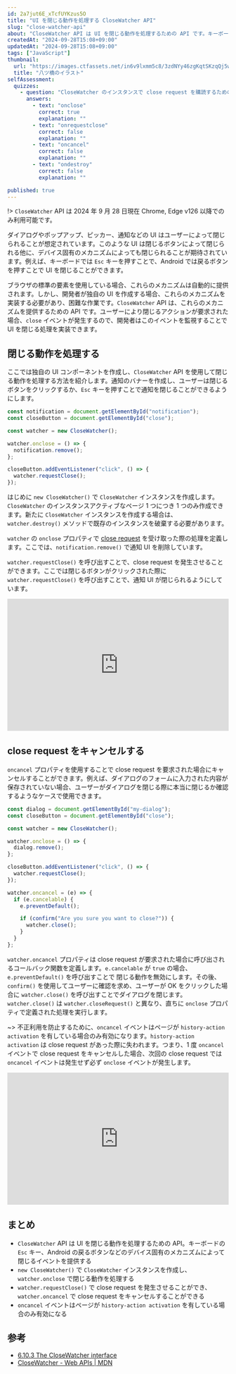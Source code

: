 ```yaml
---
id: 2a7jut6E_xTcfUYKzus5O
title: "UI を閉じる動作を処理する CloseWatcher API"
slug: "close-watcher-api"
about: "CloseWatcher API は UI を閉じる動作を処理するための API です。キーボードの `Esc` キー、Android の戻るボタンなどのデバイス固有のメカニズムによって閉じるイベントを提供します。"
createdAt: "2024-09-28T15:08+09:00"
updatedAt: "2024-09-28T15:08+09:00"
tags: ["JavaScript"]
thumbnail:
  url: "https://images.ctfassets.net/in6v9lxmm5c8/3zdNYy46zgKqtSKzqQj5wW/9655002afba9045d3d2331f235084da3/wagashi_yatsuhashi_11036-768x542.png"
  title: "八ツ橋のイラスト"
selfAssessment:
  quizzes:
    - question: "CloseWatcher のインスタンスで close request を購読するためのプロパティはどれか？"
      answers:
        - text: "onclose"
          correct: true
          explanation: ""
        - text: "onrequestclose"
          correct: false
          explanation: ""
        - text: "oncancel"
          correct: false
          explanation: ""
        - text: "ondestroy"
          correct: false
          explanation: ""

published: true
---
```


!> `CloseWatcher` API は 2024 年 9 月 28 日現在 Chrome, Edge v126 以降でのみ利用可能です。

ダイアログやポップアップ、ピッカー、通知などの UI はユーザーによって閉じられることが想定されています。このような UI は閉じるボタンによって閉じられる他に、デバイス固有のメカニズムによっても閉じられることが期待されています。例えば、キーボードでは `Esc` キーを押すことで、Android では戻るボタンを押すことで UI を閉じることができます。

ブラウザの標準の要素を使用している場合、これらのメカニズムは自動的に提供されます。しかし、開発者が独自の UI を作成する場合、これらのメカニズムを実装する必要があり、困難な作業です。`CloseWatcher` API は、これらのメカニズムを提供するための API です。ユーザーにより閉じるアクションが要求された場合、`close` イベントが発生するので、開発者はこのイベントを監視することで UI を閉じる処理を実装できます。

## 閉じる動作を処理する

ここでは独自の UI コンポーネントを作成し、`CloseWatcher` API を使用して閉じる動作を処理する方法を紹介します。通知のバナーを作成し、ユーザーは閉じるボタンをクリックするか、`Esc` キーを押すことで通知を閉じることができるようにします。

```js
const notification = document.getElementById("notification");
const closeButton = document.getElementById("close");

const watcher = new CloseWatcher();

watcher.onclose = () => {
  notification.remove();
};

closeButton.addEventListener("click", () => {
  watcher.requestClose();
});
```

はじめに `new CloseWatcher()` で `CloseWatcher` インスタンスを作成します。`CloseWatcher` のインスタンスアクティブなページ 1 つにつき 1 つのみ作成できます。新たに `CloseWatcher` インスタンスを作成する場合は、`watcher.destroy()` メソッドで既存のインスタンスを破棄する必要があります。

`watcher` の `onclose` プロパティで [close request](https://html.spec.whatwg.org/multipage/interaction.html#close-request) を受け取った際の処理を定義します。ここでは、`notification.remove()` で通知 UI を削除しています。

`watcher.requestClose()` を呼び出すことで、close request を発生させることができます。ここでは閉じるボタンがクリックされた際に `watcher.requestClose()` を呼び出すことで、通知 UI が閉じられるようにしています。

<iframe height="300" style="width: 100%;" scrolling="no" title="Untitled" src="https://codepen.io/azukiazusa1/embed/LYwVaNW?default-tab=css%2Cresult" frameborder="no" loading="lazy" allowtransparency="true" allowfullscreen="true">
  See the Pen <a href="https://codepen.io/azukiazusa1/pen/LYwVaNW">
  Untitled</a> by azukiazusa1 (<a href="https://codepen.io/azukiazusa1">@azukiazusa1</a>)
  on <a href="https://codepen.io">CodePen</a>.
</iframe>

## close request をキャンセルする

`oncancel` プロパティを使用することで close request を要求された場合にキャンセルすることができます。例えば、ダイアログのフォームに入力された内容が保存されていない場合、ユーザーがダイアログを閉じる際に本当に閉じるか確認するようなケースで使用できます。

```js
const dialog = document.getElementById("my-dialog");
const closeButton = document.getElementById("close");

const watcher = new CloseWatcher();

watcher.onclose = () => {
  dialog.remove();
};

closeButton.addEventListener("click", () => {
  watcher.requestClose();
});

watcher.oncancel = (e) => {
  if (e.cancelable) {
    e.preventDefault();

    if (confirm("Are you sure you want to close?")) {
      watcher.close();
    }
  }
};
```

`watcher.oncancel` プロパティは close request が要求された場合に呼び出されるコールバック関数を定義します。`e.cancelable` が `true` の場合、`e.preventDefault()` を呼び出すことで 閉じる動作を無効にします。その後、`confirm()` を使用してユーザーに確認を求め、ユーザーが OK をクリックした場合に `watcher.close()` を呼び出すことでダイアログを閉じます。`watcher.close()` は `watcher.closeRequest()` と異なり、直ちに `onclose` プロパティで定義された処理を実行します。

~> 不正利用を防止するために、`oncancel` イベントはページが `history-action activation` を有している場合のみ有効になります。`history-action activation` は close request があった際に失われます。つまり、1 度 `oncancel` イベントで close request をキャンセルした場合、次回の close request では `oncancel` イベントは発生せず必ず `onclose` イベントが発生します。

<iframe height="300" style="width: 100%;" scrolling="no" title="Untitled" src="https://codepen.io/azukiazusa1/embed/eYqNXgp?default-tab=css%2Cresult" frameborder="no" loading="lazy" allowtransparency="true" allowfullscreen="true">
  See the Pen <a href="https://codepen.io/azukiazusa1/pen/eYqNXgp">
  Untitled</a> by azukiazusa1 (<a href="https://codepen.io/azukiazusa1">@azukiazusa1</a>)
  on <a href="https://codepen.io">CodePen</a>.
</iframe>

## まとめ

- `CloseWatcher` API は UI を閉じる動作を処理するための API。キーボードの `Esc` キー、Android の戻るボタンなどのデバイス固有のメカニズムによって閉じるイベントを提供する
- `new CloseWatcher()` で `CloseWatcher` インスタンスを作成し、`watcher.onclose` で閉じる動作を処理する
- `watcher.requestClose()` で close request を発生させることができ、`watcher.oncancel` で close request をキャンセルすることができる
- `oncancel` イベントはページが `history-action activation` を有している場合のみ有効になる

## 参考

- [6.10.3 The CloseWatcher interface](https://html.spec.whatwg.org/multipage/interaction.html#closewatcher)
- [CloseWatcher - Web APIs | MDN](https://developer.mozilla.org/en-US/docs/Web/API/CloseWatcher)
